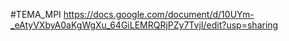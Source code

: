 #TEMA_MPI
https://docs.google.com/document/d/10UYm-_eAtyVXbyA0aKgWgXu_64GiLEMRQRjPZy7TvjI/edit?usp=sharing
